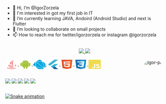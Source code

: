 - 👋 Hi, I’m @IgorZorzela
- 👀 I'm interested in got my first job in IT
- 🌱 I’m currently learning JAVA, Andoird (Android Studio) and next is Flutter
- 💞️ I’m looking to collaborate on small projects
- 📫 How to reach me for twitter/igorzorzela or instagram @igorzorzela
##

<div align="center">
  <a href="https://github.com/igorzorzela">
  <img height="180em" src="https://github-readme-stats.vercel.app/api?username=igorzorzela&show_icons=true&theme=tokyonight&include_all_commits=true&count_private=true"/>
  <img height="180em" src="https://github-readme-stats.vercel.app/api/top-langs/?username=igorzorzela&layout=compact&langs_count=7&theme=tokyonight"/>
</div>
<div style="display: inline_block"><br>
 <img align="center" alt="Igor-Jv" height="30" width="40" src="https://raw.githubusercontent.com/devicons/devicon/master/icons/java/java-plain.svg">
  <img align="center" alt="Igor-Ad" height="30" width="40" src="https://raw.githubusercontent.com/devicons/devicon/master/icons/android/android-plain.svg">
  <img align="center" alt="Igor-Dt" height="30" width="40" src="https://raw.githubusercontent.com/devicons/devicon/master/icons/dart/dart-plain.svg">
  <img align="center" alt="Igor-Ft" height="30" width="40" src="https://raw.githubusercontent.com/devicons/devicon/master/icons/flutter/flutter-original.svg">
  <img align="center" alt="Igor-HTML" height="30" width="40" src="https://raw.githubusercontent.com/devicons/devicon/master/icons/html5/html5-original.svg">
  <img align="center" alt="Igor-CSS" height="30" width="40" src="https://raw.githubusercontent.com/devicons/devicon/master/icons/css3/css3-original.svg">
  <img align="center" alt="Igor-Js" height="30" width="40" src="https://raw.githubusercontent.com/devicons/devicon/master/icons/javascript/javascript-plain.svg">
  <img align="right" alt="Igor-pic" height="150" style="border-radius:50px;" src="https://media3.giphy.com/media/ynRrAHj5SWAu8RA002/giphy.gif?cid=ecf05e47deoiqxvpgzt9xjcri02106mmwcrkfysr6ps7sb0i&rid=giphy.gif&ct=g">
</div>

##

<div>   
  <a href="https://instagram.com/igorzorzela" target="_blank"><img src="https://img.shields.io/badge/-Instagram-%23E4405F?style=for-the-badge&logo=instagram&logoColor=white" target="_blank"></a> 	
 <a href="https://discord.gg/wagxzStdcR" target="_blank"><img src="https://img.shields.io/badge/Discord-7289DA?style=for-the-badge&logo=discord&logoColor=white" target="_blank"></a> 
  <a href = "mailto:igorzorzela@gmail.com"><img src="https://img.shields.io/badge/-Gmail-%23333?style=for-the-badge&logo=gmail&logoColor=white" target="_blank"></a>
  <a href="https://www.linkedin.com/in/igorzorzela" target="_blank"><img src="https://img.shields.io/badge/-LinkedIn-%230077B5?style=for-the-badge&logo=linkedin&logoColor=white" target="_blank"></a>
<a href="https://www.twitch.tv/igorzorzela" target="_blank"><img src="https://img.shields.io/badge/Twitch-9146FF?style=for-the-badge&logo=twitch&logoColor=white" target="_blank">

##
 
  ![Snake animation](https://github.com/igorzorzela/igorzorzela/blob/output/github-contribution-grid-snake.svg)
 
</div>
